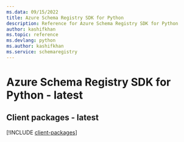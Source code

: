 ```yaml
---
ms.data: 09/15/2022
title: Azure Schema Registry SDK for Python
description: Reference for Azure Schema Registry SDK for Python
author: kashifkhan
ms.topic: reference
ms.devlang: python
ms.author: kashifkhan
ms.service: schemaregistry
---
```

# Azure Schema Registry SDK for Python - latest

## Client packages - latest
[!INCLUDE [client-packages](schema-registry-client-index.md)]